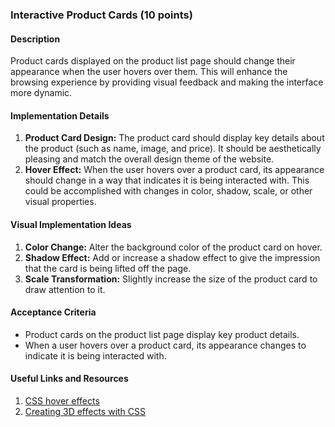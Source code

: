 ### Interactive Product Cards (10 points)

#### Description
Product cards displayed on the product list page should change their appearance when the user hovers over them. This will enhance the browsing experience by providing visual feedback and making the interface more dynamic.

#### Implementation Details
1. **Product Card Design:** The product card should display key details about the product (such as name, image, and price). It should be aesthetically pleasing and match the overall design theme of the website.
2. **Hover Effect:** When the user hovers over a product card, its appearance should change in a way that indicates it is being interacted with. This could be accomplished with changes in color, shadow, scale, or other visual properties.

#### Visual Implementation Ideas
1. **Color Change:** Alter the background color of the product card on hover.
2. **Shadow Effect:** Add or increase a shadow effect to give the impression that the card is being lifted off the page.
3. **Scale Transformation:** Slightly increase the size of the product card to draw attention to it.

#### Acceptance Criteria
- Product cards on the product list page display key product details.
- When a user hovers over a product card, its appearance changes to indicate it is being interacted with.

#### Useful Links and Resources
1. [CSS hover effects](https://www.w3schools.com/css/css3_transitions.asp)
2. [Creating 3D effects with CSS](https://www.w3schools.com/css/css3_3dtransforms.asp)
